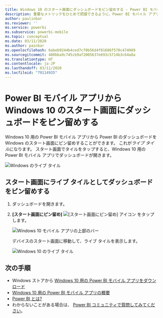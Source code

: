 ```yaml
---
title: Windows 10 のスタート画面にダッシュボードをピン留めする - Power BI モバイル アプリ
description: 重要なメトリックをひとめで把握できるように、Power BI モバイル アプリから Windows 10 のスタート画面に Power BI のダッシュボードをピン留めする方法について説明します。
author: paulinbar
ms.reviewer: ''
ms.service: powerbi
ms.subservice: powerbi-mobile
ms.topic: conceptual
ms.date: 03/11/2020
ms.author: painbar
ms.openlocfilehash: 6abeb9244b4ced7cf0b56d4f01686f570c474989
ms.sourcegitcommit: 480bba9c745cb9af2005637e693c5714b3c64a8a
ms.translationtype: HT
ms.contentlocale: ja-JP
ms.lasthandoff: 03/11/2020
ms.locfileid: "79114935"
---
```

# <a name="pin-a-dashboard-to-your-windows-10-start-screen-from-the-power-bi-mobile-app"></a>Power BI モバイル アプリから Windows 10 のスタート画面にダッシュボードをピン留めする
Windows 10 用の Power BI モバイル アプリから Power BI のダッシュボードを Windows のスタート画面にピン留めすることができます。 これが*ライブ タイル*になります。 スタート画面でタイルをタップすると、Windows 10 用の Power BI モバイル アプリでダッシュボードが開きます。

![Windows のライブ タイル](./media/mobile-pin-dashboard-start-screen-windows-10-phone-app/power-bi-windows-10-pin-start-screen.png)

## <a name="pin-a-dashboard-to-your-start-screen-as-a-live-tile"></a>スタート画面にライブ タイルとしてダッシュボードをピン留めする
1. ダッシュボードを開きます。
2. **[スタート画面にピン留め]** ![[スタート画面にピン留め] アイコン](./media/mobile-pin-dashboard-start-screen-windows-10-phone-app/power-bi-windows-10-pin-start-icon.png) をタップします。
   
   ![Windows 10 モバイル アプリの上部のバー](./media/mobile-pin-dashboard-start-screen-windows-10-phone-app/power-bi-windows-10-pin-start.png)
   
   デバイスのスタート画面に移動して、ライブ タイルを表示します。
   
   ![Windows 10 のライブ タイル](./media/mobile-pin-dashboard-start-screen-windows-10-phone-app/pbi_win10ph_startscrn.png)

## <a name="next-steps"></a>次の手順
* Windows ストアから [Windows 10 用の Power BI モバイル アプリをダウンロード](https://go.microsoft.com/fwlink/?LinkID=526478)  
* [Windows 10 用の Power BI モバイル アプリの概要](mobile-windows-10-phone-app-get-started.md)  
* [Power BI とは?](../../fundamentals/power-bi-overview.md)
* わからないことがある場合は、 [Power BI コミュニティで質問してみてください](https://community.powerbi.com/)。

